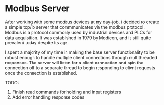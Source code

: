 <h1>Modbus Server</h1>
After working with some modbus devices at my day-job, I decided to create a simple tcp/ip server that commmunicates via the modbus protocol.
Modbus is a protocol commonly used by industrial devices and PLCs for data acquisition. It was established in 1979 by Modicon, and is still
quite prevalent today despite its age.

I spent a majority of my time in making the base server functionality to be robust enough to handle multiple client connections through multithreaded responses.
The server will listen for a client connection and spin the connection off to a separate thread to begin responding to client requests once the connection is established.

TODO:
1) Finish read commands for holding and input registers
2) Add error handling response codes
